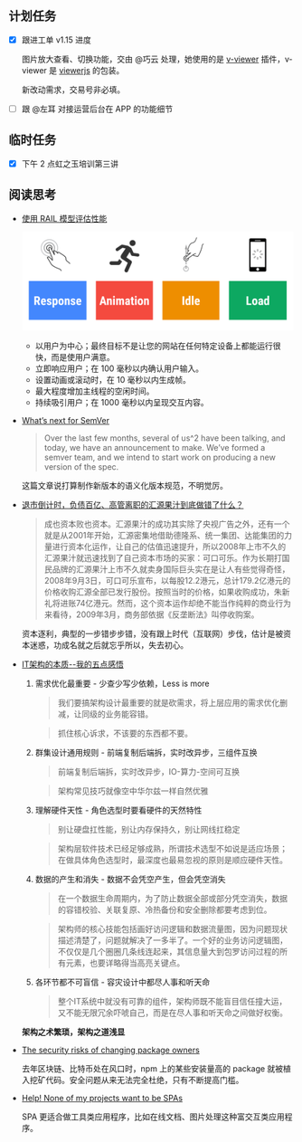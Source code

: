 ## 计划任务

* [x] 跟进工单 v1.15 进度

	图片放大查看、切换功能，交由 @巧云 处理，她使用的是 [v-viewer](https://github.com/mirari/v-viewer) 插件，v-viewer 是 [viewerjs](https://github.com/fengyuanchen/viewerjs) 的包装。

	新改动需求，交易号非必填。

* [ ] 跟 @左耳 对接运营后台在 APP 的功能细节

## 临时任务

* [x] 下午 2 点虹之玉培训第三讲 

## 阅读思考

* [使用 RAIL 模型评估性能](https://developers.google.com/web/fundamentals/performance/rail?hl=zh-cn)

	![](./assets/rail.png)

	* 以用户为中心；最终目标不是让您的网站在任何特定设备上都能运行很快，而是使用户满意。
	* 立即响应用户；在 100 毫秒以内确认用户输入。
	* 设置动画或滚动时，在 10 毫秒以内生成帧。
	* 最大程度增加主线程的空闲时间。
	* 持续吸引用户；在 1000 毫秒以内呈现交互内容。

* [What’s next for SemVer](https://words.steveklabnik.com/what-s-next-for-semver)

	> Over the last few months, several of us^2 have been talking, and today, we have an announcement to make. We’ve formed a semver team, and we intend to start work on producing a new version of the spec.

	这篇文章说打算制作新版本的语义化版本规范，不明觉厉。

* [退市倒计时，负债百亿、高管离职的汇源果汁到底做错了什么？](https://www.yuque.com/lexiansheng/businessunit/megz24)

	> 成也资本败也资本。汇源果汁的成功其实除了央视广告之外，还有一个就是从2001年开始，汇源密集地借助德隆系、统一集团、达能集团的力量进行资本化运作，让自己的估值迅速提升，所以2008年上市不久的汇源果汁就迅速找到了自己资本市场的买家：可口可乐。作为长期打国民品牌的汇源果汁上市不久就卖身国际巨头实在是让人有些觉得奇怪，2008年9月3日，可口可乐宣布，以每股12.2港元，总计179.2亿港元的价格收购汇源全部已发行股份。按照当时的价格，如果收购成功，朱新礼将进账74亿港元。然而，这个资本运作却绝不能当作纯粹的商业行为来看待，2009年3月，商务部依据《反垄断法》叫停收购案。

	资本逐利，典型的一步错步步错，没有跟上时代（互联网）步伐，估计是被资本迷惑，功成名就之后就忘乎所以，失去初心。

* [IT架构的本质--我的五点感悟](https://mp.weixin.qq.com/s?__biz=MzU5NDAzNDEyMA==&mid=2247484105&idx=1&sn=4daeff5b2fd2964ce24fd70b54433a77)

	1. 需求优化最重要 - 少查少写少依赖，Less is more

		> 我们要搞架构设计最重要的就是砍需求，将上层应用的需求优化删减，让同级的业务能容错。

		>抓住核心诉求，不该要的东西都不要。

	2. 群集设计通用规则 - 前端复制后端拆，实时改异步，三组件互换

		> 前端复制后端拆，实时改异步，IO-算力-空间可互换

		> 架构常见技巧就像空中华尔兹一样自然优雅

	3. 理解硬件天性 - 角色选型时要看硬件的天然特性

		> 别让硬盘扛性能，别让内存保持久，别让网线扛稳定

		> 架构层软件技术已经足够成熟，所谓技术选型不如说是适应场景；在做具体角色选型时，最深度也最易忽视的原则是顺应硬件天性。

	4. 数据的产生和消失 - 数据不会凭空产生，但会凭空消失

		> 在一个数据生命周期内，为了防止数据全部或部分凭空消失，数据的容错校验、关联复原、冷热备份和安全删除都要考虑到位。

		> 架构师的核心技能包括画好访问逻辑和数据流量图，因为问题现状描述清楚了，问题就解决了一多半了。一个好的业务访问逻辑图，不仅仅是几个圈圈几条线连起来，其信息量大到包罗访问过程的所有元素，也要详略得当高亮关键点。

	5. 各环节都不可盲信 - 容灾设计中都尽人事和听天命

		> 整个IT系统中就没有可靠的组件，架构师既不能盲目信任撞大运，又不能无限冗余吓唬自己，而是在尽人事和听天命之间做好权衡。

	**架构之术繁琐，架构之道浅显**

* [The security risks of changing package owners](https://blog.npmjs.org/post/182828408610/the-security-risks-of-changing-package-owners)

	去年区块链、比特币处在风口时，npm 上的某些安装量高的 package 就被植入挖矿代码。安全问题从来无法完全杜绝，只有不断提高门槛。

* [Help! None of my projects want to be SPAs](https://whatisjasongoldstein.com/writing/help-none-of-my-projects-want-to-be-spas/)

	SPA 更适合做工具类应用程序，比如在线文档、图片处理这种富交互类应用程序。